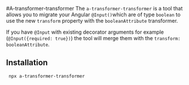 #A-transformer-transformer
The `a-transformer-transformer` is a tool that allows you to migrate your Angular `@Input()`which are of type
`boolean` to use the new `transform` property with the `booleanAttribute` transformer.

If you have `@Input` with existing decorator arguments for example (`@Input({required: true})`) the tool will merge them
with the `transform: booleanAttribute`.

## Installation
```bash
 npx a-transformer-transformer
```
